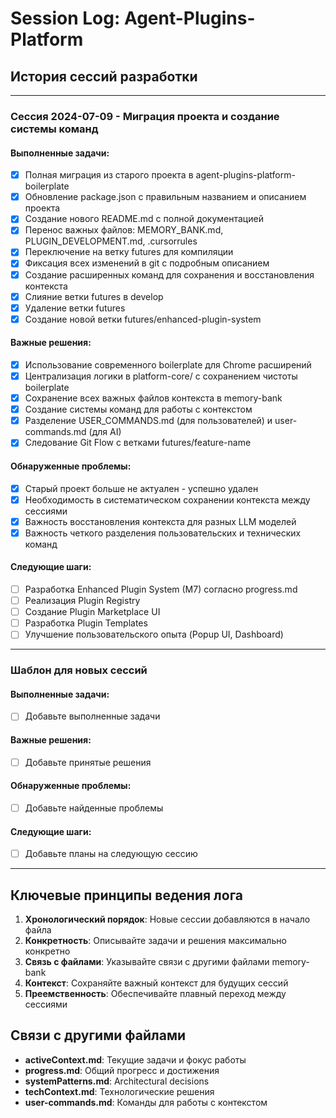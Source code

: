 # Session Log: Agent-Plugins-Platform

## История сессий разработки

---

### Сессия 2024-07-09 - Миграция проекта и создание системы команд

#### Выполненные задачи:
- [x] Полная миграция из старого проекта в agent-plugins-platform-boilerplate
- [x] Обновление package.json с правильным названием и описанием проекта
- [x] Создание нового README.md с полной документацией
- [x] Перенос важных файлов: MEMORY_BANK.md, PLUGIN_DEVELOPMENT.md, .cursorrules
- [x] Переключение на ветку futures для компиляции
- [x] Фиксация всех изменений в git с подробным описанием
- [x] Создание расширенных команд для сохранения и восстановления контекста
- [x] Слияние ветки futures в develop
- [x] Удаление ветки futures
- [x] Создание новой ветки futures/enhanced-plugin-system

#### Важные решения:
- [x] Использование современного boilerplate для Chrome расширений
- [x] Централизация логики в platform-core/ с сохранением чистоты boilerplate
- [x] Сохранение всех важных файлов контекста в memory-bank
- [x] Создание системы команд для работы с контекстом
- [x] Разделение USER_COMMANDS.md (для пользователей) и user-commands.md (для AI)
- [x] Следование Git Flow с ветками futures/feature-name

#### Обнаруженные проблемы:
- [x] Старый проект больше не актуален - успешно удален
- [x] Необходимость в систематическом сохранении контекста между сессиями
- [x] Важность восстановления контекста для разных LLM моделей
- [x] Важность четкого разделения пользовательских и технических команд

#### Следующие шаги:
- [ ] Разработка Enhanced Plugin System (M7) согласно progress.md
- [ ] Реализация Plugin Registry
- [ ] Создание Plugin Marketplace UI
- [ ] Разработка Plugin Templates
- [ ] Улучшение пользовательского опыта (Popup UI, Dashboard)

---

### Шаблон для новых сессий

#### Выполненные задачи:
- [ ] Добавьте выполненные задачи

#### Важные решения:
- [ ] Добавьте принятые решения

#### Обнаруженные проблемы:
- [ ] Добавьте найденные проблемы

#### Следующие шаги:
- [ ] Добавьте планы на следующую сессию

---

## Ключевые принципы ведения лога

1. **Хронологический порядок**: Новые сессии добавляются в начало файла
2. **Конкретность**: Описывайте задачи и решения максимально конкретно
3. **Связь с файлами**: Указывайте связи с другими файлами memory-bank
4. **Контекст**: Сохраняйте важный контекст для будущих сессий
5. **Преемственность**: Обеспечивайте плавный переход между сессиями

## Связи с другими файлами

- **activeContext.md**: Текущие задачи и фокус работы
- **progress.md**: Общий прогресс и достижения
- **systemPatterns.md**: Architectural decisions
- **techContext.md**: Технологические решения
- **user-commands.md**: Команды для работы с контекстом 